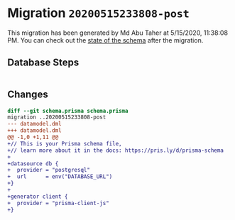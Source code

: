 # Migration `20200515233808-post`

This migration has been generated by Md Abu Taher at 5/15/2020, 11:38:08 PM.
You can check out the [state of the schema](./schema.prisma) after the migration.

## Database Steps

```sql

```

## Changes

```diff
diff --git schema.prisma schema.prisma
migration ..20200515233808-post
--- datamodel.dml
+++ datamodel.dml
@@ -1,0 +1,11 @@
+// This is your Prisma schema file,
+// learn more about it in the docs: https://pris.ly/d/prisma-schema
+
+datasource db {
+  provider = "postgresql"
+  url      = env("DATABASE_URL")
+}
+
+generator client {
+  provider = "prisma-client-js"
+}
```


